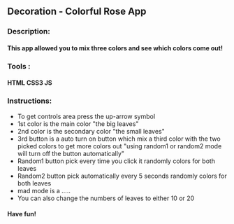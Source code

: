 ## Decoration - Colorful Rose App
### Description:
#### This app allowed you to mix three colors and see which colors come out!
### Tools :
#### HTML CSS3 JS
### Instructions:
- To get controls area press the up-arrow symbol
- 1st color is the main color "the big leaves"
- 2nd color is the secondary color "the small leaves"
- 3rd button is a auto turn on button which mix a third color with the two picked colors to get more colors out "using random1 or random2 mode will turn off the button automatically"
- Random1 button pick every time you click it randomly colors for both leaves
- Random2 button pick automatically every 5 seconds randomly colors for both leaves
- mad mode is a .....
- You can also change the numbers of leaves to either 10 or 20 
#### Have fun!